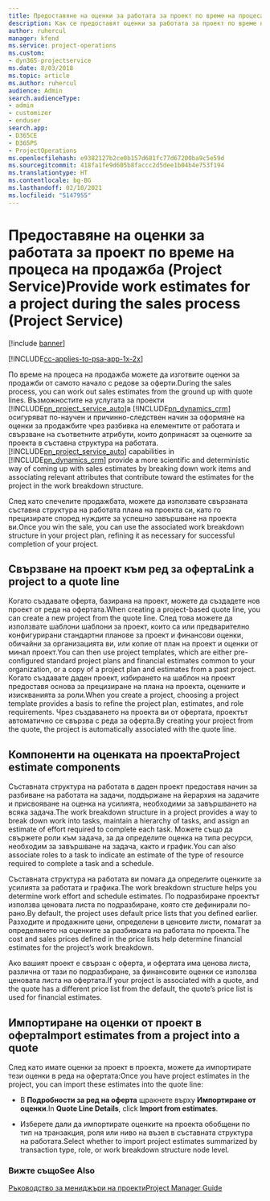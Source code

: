 ```yaml
---
title: Предоставяне на оценки за работата за проект по време на процеса на продажба
description: Как се предоставят оценки за работата за проект по време на процеса на продажба в Project Service
author: ruhercul
manager: kfend
ms.service: project-operations
ms.custom:
- dyn365-projectservice
ms.date: 8/03/2018
ms.topic: article
ms.author: ruhercul
audience: Admin
search.audienceType:
- admin
- customizer
- enduser
search.app:
- D365CE
- D365PS
- ProjectOperations
ms.openlocfilehash: e9382127b2ce0b157d681fc77d67200ba9c5e59d
ms.sourcegitcommit: 418fa1fe9d605b8faccc2d5dee1b04b4e753f194
ms.translationtype: HT
ms.contentlocale: bg-BG
ms.lasthandoff: 02/10/2021
ms.locfileid: "5147955"
---
```

# <a name="provide-work-estimates-for-a-project-during-the-sales-process-project-service"></a><span data-ttu-id="1acc7-103">Предоставяне на оценки за работата за проект по време на процеса на продажба (Project Service)</span><span class="sxs-lookup"><span data-stu-id="1acc7-103">Provide work estimates for a project during the sales process (Project Service)</span></span>

[!include [banner](../includes/psa-now-project-operations.md)]

[!INCLUDE[cc-applies-to-psa-app-1x-2x](../includes/cc-applies-to-psa-app-1x-2x.md)]

<span data-ttu-id="1acc7-104">По време на процеса на продажба можете да изготвите оценки за продажби от самото начало с редове за оферти.</span><span class="sxs-lookup"><span data-stu-id="1acc7-104">During the sales process, you can work out sales estimates from the ground up with quote lines.</span></span> <span data-ttu-id="1acc7-105">Възможностите на услугата за проекти [!INCLUDE[pn_project_service_auto](../includes/pn-project-service-auto.md)]в [!INCLUDE[pn_dynamics_crm](../includes/pn-dynamics-crm.md)] осигуряват по-научен и причинно-следствен начин за оформяне на оценки за продажбите чрез разбивка на елементите от работата и свързване на съответните атрибути, които допринасят за оценките за проекта в съставна структура на работата.</span><span class="sxs-lookup"><span data-stu-id="1acc7-105">[!INCLUDE[pn_project_service_auto](../includes/pn-project-service-auto.md)] capabilities in [!INCLUDE[pn_dynamics_crm](../includes/pn-dynamics-crm.md)] provide a more scientific and deterministic way of coming up with sales estimates by breaking down work items and associating relevant attributes that contribute toward the estimates for the project in the work breakdown structure.</span></span>  
  
 <span data-ttu-id="1acc7-106">След като спечелите продажбата, можете да използвате свързаната съставна структура на работата плана на проекта си, като го прецизирате според нуждите за успешно завършване на проекта ви.</span><span class="sxs-lookup"><span data-stu-id="1acc7-106">Once you win the sale, you can use the associated work breakdown structure in your project plan, refining it as necessary for successful completion of your project.</span></span>  
  
## <a name="link-a-project-to-a-quote-line"></a><span data-ttu-id="1acc7-107">Свързване на проект към ред за оферта</span><span class="sxs-lookup"><span data-stu-id="1acc7-107">Link a project to a quote line</span></span>  
 <span data-ttu-id="1acc7-108">Когато създавате оферта, базирана на проект, можете да създадете нов проект от реда на офертата.</span><span class="sxs-lookup"><span data-stu-id="1acc7-108">When creating a project-based quote line, you can create a new project from the quote line.</span></span> <span data-ttu-id="1acc7-109">След това можете да използвате шаблони шаблони за проект, които са или предварително конфигурирани стандартни планове за проект и финансови оценки, обичайни за организацията ви, или копие от план на проект и оценки от минал проект.</span><span class="sxs-lookup"><span data-stu-id="1acc7-109">You can then use project templates, which are either pre-configured standard project plans and financial estimates common to your organization, or a copy of a project plan and estimates from a past project.</span></span> <span data-ttu-id="1acc7-110">Когато създавате даден проект, избирането на шаблон на проект предоставя основа за прецизиране на плана на проекта, оценките и изискванията за роли.</span><span class="sxs-lookup"><span data-stu-id="1acc7-110">When you create a project, choosing a project template provides a basis to refine the project plan, estimates, and role requirements.</span></span> <span data-ttu-id="1acc7-111">Чрез създаването на проекта ви от офертата, проектът автоматично се свързва с реда за оферта.</span><span class="sxs-lookup"><span data-stu-id="1acc7-111">By creating your project from the quote, the project is automatically associated with the quote line.</span></span>  
  
## <a name="project-estimate-components"></a><span data-ttu-id="1acc7-112">Компоненти на оценката на проекта</span><span class="sxs-lookup"><span data-stu-id="1acc7-112">Project estimate components</span></span>  
 <span data-ttu-id="1acc7-113">Съставната структура на работата в даден проект предоставя начин за разбиване на работата на задачи, поддържане на йерархия на задачите и присвояване на оценка на усилията, необходими за завършването на всяка задача.</span><span class="sxs-lookup"><span data-stu-id="1acc7-113">The work breakdown structure in a project provides a way to break down work into tasks, maintain a hierarchy of tasks, and assign an estimate of effort required to complete each task.</span></span> <span data-ttu-id="1acc7-114">Можете също да свържете роли към задача, за да определите оценка на типа ресурси, необходим за завършване на задача, както и график.</span><span class="sxs-lookup"><span data-stu-id="1acc7-114">You can also associate roles to a task to indicate an estimate of the type of resource required to complete a task and a schedule.</span></span>  
  
 <span data-ttu-id="1acc7-115">Съставната структура на работата ви помага да определите оценките за усилията за работата и графика.</span><span class="sxs-lookup"><span data-stu-id="1acc7-115">The work breakdown structure helps you determine work effort and schedule estimates.</span></span> <span data-ttu-id="1acc7-116">По подразбиране проектът използва ценовата листа по подразбиране, която сте дефинирали по-рано.</span><span class="sxs-lookup"><span data-stu-id="1acc7-116">By default, the project uses default price lists that you defined earlier.</span></span> <span data-ttu-id="1acc7-117">Разходите и продажните цени, определени в ценовите листи, помагат за определянето на оценките за разбивката на работата по проекта.</span><span class="sxs-lookup"><span data-stu-id="1acc7-117">The cost and sales prices defined in the price lists help determine financial estimates for the project’s work breakdown.</span></span>  
  
 <span data-ttu-id="1acc7-118">Ако вашият проект е свързан с оферта, и офертата има ценова листа, различна от тази по подразбиране, за финансовите оценки се използва ценовата листа на офертата.</span><span class="sxs-lookup"><span data-stu-id="1acc7-118">If your project is associated with a quote, and the quote has a different price list from the default, the quote’s price list is used for financial estimates.</span></span>  
  
## <a name="import-estimates-from-a-project-into-a-quote"></a><span data-ttu-id="1acc7-119">Импортиране на оценки от проект в оферта</span><span class="sxs-lookup"><span data-stu-id="1acc7-119">Import estimates from a project into a quote</span></span>  
 <span data-ttu-id="1acc7-120">След като имате оценки за проект в проекта, можете да импортирате тези оценки в реда на офертата:</span><span class="sxs-lookup"><span data-stu-id="1acc7-120">Once you have project estimates in the project, you can import these estimates into the quote line:</span></span>  
  
-   <span data-ttu-id="1acc7-121">В **Подробности за ред на оферта** щракнете върху **Импортиране от оценки**.</span><span class="sxs-lookup"><span data-stu-id="1acc7-121">In **Quote Line Details**, click **Import from estimates**.</span></span> 

-   <span data-ttu-id="1acc7-122">Изберете дали да импортирате оценките на проекта обобщени по тип на транзакция, роля или ниво на възел в съставната структура на работата.</span><span class="sxs-lookup"><span data-stu-id="1acc7-122">Select whether to import project estimates summarized by transaction type, role, or work breakdown structure node level.</span></span>  
  
### <a name="see-also"></a><span data-ttu-id="1acc7-123">Вижте също</span><span class="sxs-lookup"><span data-stu-id="1acc7-123">See Also</span></span>  
 [<span data-ttu-id="1acc7-124">Ръководство за мениджъри на проекти</span><span class="sxs-lookup"><span data-stu-id="1acc7-124">Project Manager Guide</span></span>](../psa/project-manager-guide.md)
